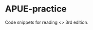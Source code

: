 # APUE-practice

Code snippets for reading <<Advanced Programming in Unix Environment>> 3rd edition.
